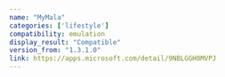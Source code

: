 ```yaml
---
name: "MyMala"
categories: ['lifestyle']
compatibility: emulation
display_result: "Compatible"
version_from: "1.3.1.0"
link: https://apps.microsoft.com/detail/9NBLGGH0MVPJ
---
```

